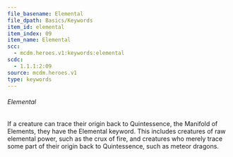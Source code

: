 ```yaml
---
file_basename: Elemental
file_dpath: Basics/Keywords
item_id: elemental
item_index: 09
item_name: Elemental
scc:
  - mcdm.heroes.v1:keywords:elemental
scdc:
  - 1.1.1:2:09
source: mcdm.heroes.v1
type: keywords
---
```


###### Elemental

If a creature can trace their origin back to Quintessence, the Manifold of Elements, they have the Elemental keyword. This includes creatures of raw elemental power, such as the crux of fire, and creatures who merely trace some part of their origin back to Quintessence, such as meteor dragons.
